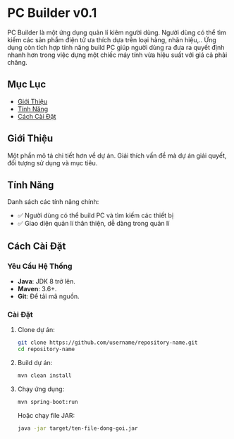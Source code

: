 # PC Builder v0.1
PC Builder là một ứng dụng quản lí kiêm người dùng. Người dùng có thể tìm kiếm các sản phẩm điện tử ưa thích dựa trên loại hàng, nhãn hiệu,.. Ứng dụng còn tích hợp tính năng build PC giúp người dùng ra đưa ra quyết định nhanh hơn trong việc dựng một chiếc máy tính vừa hiệu suất với giá cả phải chăng.

## Mục Lục
- [Giới Thiệu](#giới-thiệu)
- [Tính Năng](#tính-năng)
- [Cách Cài Đặt](#cách-cài-đặt)

## Giới Thiệu
Một phần mô tả chi tiết hơn về dự án. Giải thích vấn đề mà dự án giải quyết, đối tượng sử dụng và mục tiêu.

## Tính Năng
Danh sách các tính năng chính:
- ✅ Người dùng có thể build PC và tìm kiếm các thiết bị
- ✅ Giao diện quản lí thân thiện, dễ dàng trong quản lí

## Cách Cài Đặt
### Yêu Cầu Hệ Thống
- **Java**: JDK 8 trở lên.
- **Maven**: 3.6+.
- **Git**: Để tải mã nguồn.

### Cài Đặt
1. Clone dự án:
    ```bash
    git clone https://github.com/username/repository-name.git
    cd repository-name
    ```

2. Build dự án:
    ```bash
    mvn clean install
    ```

3. Chạy ứng dụng:
    ```bash
    mvn spring-boot:run
    ```
    Hoặc chạy file JAR:
    ```bash
    java -jar target/ten-file-dong-goi.jar

